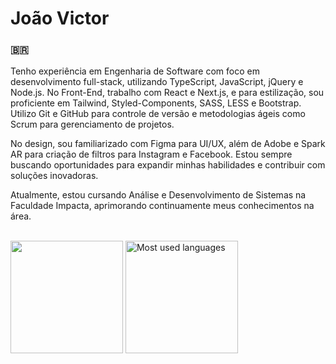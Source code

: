 # João Victor
<h3>🇧🇷</h3>
Tenho experiência em Engenharia de Software com foco em desenvolvimento full-stack, utilizando TypeScript, JavaScript, jQuery e Node.js. No Front-End, trabalho com React e Next.js, e para estilização, sou proficiente em Tailwind, Styled-Components, SASS, LESS e Bootstrap. Utilizo Git e GitHub para controle de versão e metodologias ágeis como Scrum para gerenciamento de projetos.

No design, sou familiarizado com Figma para UI/UX, além de Adobe e Spark AR para criação de filtros para Instagram e Facebook. Estou sempre buscando oportunidades para expandir minhas habilidades e contribuir com soluções inovadoras.

Atualmente, estou cursando Análise e Desenvolvimento de Sistemas na Faculdade Impacta, aprimorando continuamente meus conhecimentos na área.

<br>

<div>
   <img loading="lazy" height="180em" src="https://github-readme-stats.vercel.app/api?username=joaoxmb&show_icons=true&theme=transparent">
   <img loading="lazy" height="180em" src="https://github-readme-stats.vercel.app/api/top-langs/?username=joaoxmb&layout=compact&langs_count=7&theme=transparent&title_color=4a86d1"  alt="Most used languages">
</div>
